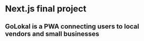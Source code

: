 # Next.js final project

## GoLokal is a PWA connecting users to local vendors and small businesses
